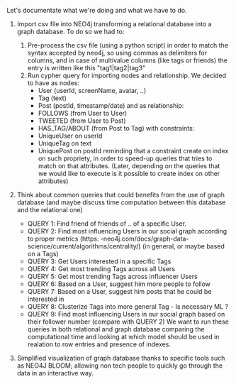 Let's documentate what we're doing and what we have to do.

1. Import csv file into NEO4j transforming a relational database into a graph database. To do so we had to:
    1. Pre-process the csv file (using a python script) in order to match the syntax accepted by neo4j, so using commas as delimiters for columns, and in case of multivalue columns (like tags or friends) the entry is written like this "tag1|tag2|tag3"
    2. Run cypher query for importing nodes and relationship. We decided to have as nodes:
        - User (userId, screenName, avatar, ..)
        - Tag (text)
        - Post (postId, timestamp/date)
    and as relationship:
        - FOLLOWS (from User to User)
        - TWEETED (from User to Post)
        - HAS_TAG/ABOUT (from Post to Tag)
    with constraints:
        - UniqueUser on userId
        - UniqueTag on text
        - UniquePost on postId
    reminding that a constraint create on index on such propriety, in order to speed-up queries that tries to match on that attributes.
    (Later, depending on the queries that we would like to execute is it possible to create index on other attributes)

2. Think about common queries that could benefits from the use of graph database (and maybe discuss time computation between this database and the relational one)
    - QUERY 1: Find friend of friends of .. of a specific User.
    - QUERY 2: Find most influencing Users in our social graph according to proper metrics (https:  -neo4j.com/docs/graph-data-science/current/algorithms/centrality/) (in general, or maybe based on a Tags)
    - QUERY 3: Get Users interested in a specific Tags
    - QUERY 4: Get most trending Tags across all Users
    - QUERY 5: Get most trending Tags across influencer Users
    - QUERY 6: Based on a User, suggest him more people to follow
    - QUERY 7: Based on a User, suggest him posts that he could be interested in
    - QUERY 8: Clusterize Tags into more general Tag - Is necessary ML ?
    - QUERY 9: Find most influencing Users in our social graph based on their follower number (compare with QUERY 2)
We want to run these queries in both relational and graph database comparing the computational time and looking at which model should be used in realation to row entries and presence of indexes.

3. Simplified visualization of graph database thanks to specific tools such as NEO4J BLOOM; allowing non tech people to quickly go through the data in an interactive way. 
